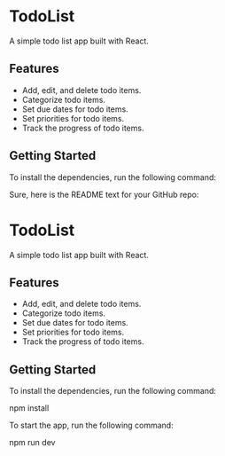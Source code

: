 # TodoList

A simple todo list app built with React.

## Features

* Add, edit, and delete todo items.
* Categorize todo items.
* Set due dates for todo items.
* Set priorities for todo items.
* Track the progress of todo items.

## Getting Started

To install the dependencies, run the following command:

Sure, here is the README text for your GitHub repo:

# TodoList

A simple todo list app built with React.

## Features

* Add, edit, and delete todo items.
* Categorize todo items.
* Set due dates for todo items.
* Set priorities for todo items.
* Track the progress of todo items.

## Getting Started

To install the dependencies, run the following command:

npm install

To start the app, run the following command:

npm run dev